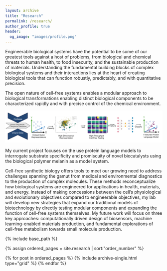 ```yaml
---
layout: archive
title: "Research"
permalink: /research/
author_profile: true
header:
  og_image: "images/profile.png"
---
```

Engineerable biological systems have the potential to be some of our greatest tools against a host of problems, from biological and chemical threats to human health, to food insecurity, and the sustainable production of materials. Understanding the fundamental building blocks of complex biological systems and their interactions lies at the heart of creating biological tools that can function robustly, predictably, and with quantitative precision.

The open nature of cell-free systems enables a modular approach to biological transformations enabling distinct biological components to be characterized rapidly and with precise control of the chemical environment. 

<p align='center'>
<img src='/images/Current_work_melanin.png' width='900'>
</p>

My current project focuses on the use protein language models to interrogate substrate specificity and promiscuity of novel biocatalysts using the biological polymer melanin as a model system.

<nbsp>

Cell-free synthetic biology offers tools to meet our growing need to address challenges spanning the gamut from medical and environmental diagnostics to the production of complex molecules. These methods reconceptualize how biological systems are engineered for applications in health, materials, and energy. Instead of making concessions between the cell’s physiological and evolutionary objectives compared to engineerable objectives, my lab will develop new strategies that expand our traditional models of biotechnology by directly testing modular components and expanding the function of cell-free systems themselves.
My future work will focus on three key approaches: computationally driven design of biosensors, machine learning-enabled materials production, and fundamental explorations of cell-free metabolism towards small molecule production.

<p 
 
</p>

{% include base_path %}

{% assign ordered_pages = site.research | sort:"order_number" %}

{% for post in ordered_pages %} {% include archive-single.html type="grid" %} {% endfor %}
